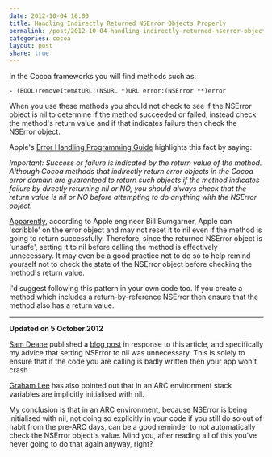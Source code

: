 ```yaml
---
date: 2012-10-04 16:00
title: Handling Indirectly Returned NSError Objects Properly
permalink: /post/2012-10-04-handling-indirectly-returned-nserror-objects-properly
categories: cocoa
layout: post
share: true
---
```


In the Cocoa frameworks you will find methods such as:

	- (BOOL)removeItemAtURL:(NSURL *)URL error:(NSError **)error

When you use these methods you should not check to see if the NSError object is nil to determine if the method succeeded or failed, instead check the method's return value and if that indicates failure then check the NSError object.

Apple's [Error Handling Programming Guide](http://developer.apple.com/mac/library/documentation/cocoa/Conceptual/ErrorHandlingCocoa/CreateCustomizeNSError/CreateCustomizeNSError.html#//apple_ref/doc/uid/TP40001806-CH204-SW2) highlights this fact by saying:

<cite>Important: Success or failure is indicated by the return value of the method. Although Cocoa methods that indirectly return error objects in the Cocoa error domain are guaranteed to return such objects if the method indicates failure by directly returning nil or NO, you should always check that the return value is nil or NO before attempting to do anything with the NSError object.</cite>

[Apparently](https://twitter.com/bbum/status/6131130082), according to Apple engineer Bill Bumgarner,  Apple can 'scribble' on the error object and may not reset it to nil even if the method is going to return successfully. Therefore, since the returned NSError object is 'unsafe', setting it to nil before calling the method is effectively unnecessary. It may even be a good practice not to do so to help remind yourself not to check the state of the NSError object before checking the method's return value.

I'd suggest following this pattern in your own code too. If you create a method which includes a return-by-reference NSError then ensure that the method also has a return value.

---

__Updated on 5 October 2012__

[Sam Deane](https://twitter.com/samdeane) published a [blog post](http://www.bornsleepy.com/bornsleepy/nserror-and-paranoia) in response to this article, and specifically my advice that setting NSError to nil was unnecessary.  This is solely to ensure that if the code you are calling is badly written then your app won't crash.

[Graham Lee](https://twitter.com/secboffin) has also pointed out that in an ARC environment stack variables are implicitly initialised with nil.

My conclusion is that in an ARC environment, because NSError is being initialised with nil, not doing so explicitly in your code if you still do so out of habit from the pre-ARC days, can be a good reminder to not automatically check the NSError object's value. Mind you, after reading all of this you've never going to do that again anyway, right?
